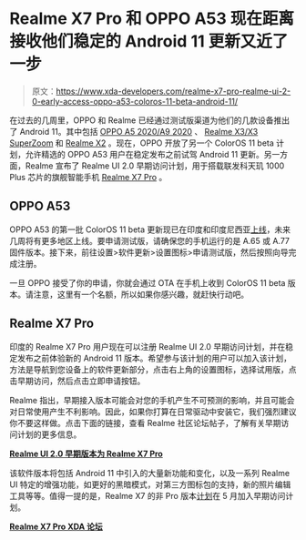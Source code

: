# Realme X7 Pro 和 OPPO A53 现在距离接收他们稳定的 Android 11 更新又近了一步

> 原文：<https://www.xda-developers.com/realme-x7-pro-realme-ui-2-0-early-access-oppo-a53-coloros-11-beta-android-11/>

在过去的几周里，OPPO 和 Realme 已经通过测试版渠道为他们的几款设备推出了 Android 11。其中包括 [OPPO A5 2020/A9 2020](https://www.xda-developers.com/oppo-android-11-beta-a5-2020-a9-2020/) 、 [Realme X3/X3 SuperZoom](https://www.xda-developers.com/realme-ui-2-0-open-beta-available-realme-x3-realme-x3-superzoom/) 和 [Realme X2](https://www.xda-developers.com/realme-x2-realme-ui-2-0-open-beta/) 。现在，OPPO 开放了另一个 ColorOS 11 beta 计划，允许精选的 OPPO A53 用户在稳定发布之前试驾 Android 11 更新。另一方面，Realme 宣布了 Realme UI 2.0 早期访问计划，用于搭载联发科天玑 1000 Plus 芯片的旗舰智能手机 [Realme X7 Pro](https://www.xda-developers.com/realme-x7-pro-hands-on/) 。

## OPPO A53

OPPO A53 的第一批 ColorOS 11 beta 更新现已在印度和印度尼西亚[上线](https://community.coloros.com/thread-52576-1-1.html)，未来几周将有更多地区上线。要申请测试版，请确保您的手机运行的是 A.65 或 A.77 固件版本。接下来，前往设置>软件更新>设置图标>申请测试版，然后按照向导完成注册。

一旦 OPPO 接受了你的申请，你就会通过 OTA 在手机上收到 ColorOS 11 beta 版本。请注意，这里有一个名额，所以如果你感兴趣，就赶快行动吧。

## Realme X7 Pro

印度的 Realme X7 Pro 用户现在可以注册 Realme UI 2.0 早期访问计划，并在稳定发布之前体验新的 Android 11 版本。希望参与该计划的用户可以加入该计划，方法是导航到您设备上的软件更新部分，点击右上角的设置图标，选择试用版，点击早期访问，然后点击立即申请按钮。

Realme 指出，早期接入版本可能会对您的手机产生不可预测的影响，并且可能会对日常使用产生不利影响。因此，如果你打算在日常驱动中安装它，我们强烈建议你不要这样做。点击下面的链接，查看 Realme 社区论坛帖子，了解有关早期访问计划的更多信息。

**[Realme UI 2.0 早期版本为 Realme X7 Pro](https://c.realme.com/in/post-details/1386899953846165504)**

该软件版本将包括 Android 11 中引入的大量新功能和变化，以及一系列 Realme UI 特定的增强功能，如更好的黑暗模式，对第三方图标包的支持，新的照片编辑工具等等。值得一提的是，Realme X7 的非 Pro 版本[计划](https://c.realme.com/in/post-details/1308979795278692352)在 5 月加入早期访问计划。

**[Realme X7 Pro XDA 论坛](https://forum.xda-developers.com/f/realme-x7-pro.12123/)**
